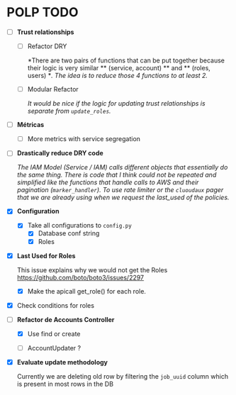 # POLP TODO

* [ ] **Trust relationships**

  * [ ] Refactor DRY

    *There are two pairs of functions that can be put together because their logic is very similar ** (service, account) ** and ** (roles, users) **. The idea is to reduce those 4 functions to at least 2.* 

  * [ ] Modular Refactor

    *It would be nice if the logic for updating trust relationships is separate from `update_roles`.*

* [ ] **Métricas**
  * [ ] More metrics with service segregation

* [ ] **Drastically reduce DRY code**

  *The IAM Model (Service / IAM) calls different objects that essentially do the same thing. There is code that I think could not be repeated and simplified like the functions that handle calls to AWS and their pagination (`marker_handler`). To use rate limiter or the `cluoudaux` pager that we are already using when we request the last_used of the policies.*

* [x] **Configuration**

  * [x] Take all configurations to `config.py` 
    * [x] Database conf string
    * [x] Roles

* [x] **Last Used for Roles**

  This issue explains why we would not get the Roles https://github.com/boto/boto3/issues/2297	

  * [x] Make the apicall get_role() for each role.

* [x] Check conditions for roles

* [ ] **Refactor de Accounts Controller**

  * [x] Use find or create

  * [ ] AccountUpdater ?


* [x] **Evaluate update methodology**

  Currently we are deleting old row by filtering the `job_uuid` column which is present in most rows in the DB
